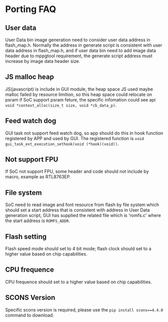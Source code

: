 # Porting FAQ

## User data

User Data bin image generation need to consider user data address in flash_map.h. Normally the address in generate script is consistent with user data address in flash_map.h,
and if user data bin need to add image data header due to mppgtool requirement, the generate script address must increase by image data header size.

## JS malloc heap

JS(javascript) is include in GUI module, the heap space JS used maybe malloc failed by resource limition, so this heap space could relocate on psram if SoC support psram feture, the specific
infomation could see api `void *context_alloc(size_t size, void *cb_data_p)`.

## Feed watch dog

GUI task not support feed watch dog, so app should do this in hook function registered by APP and used by GUI. The registered function is `void gui_task_ext_execution_sethook(void (*hook)(void))`.

## Not support FPU

If SoC not support FPU, some header and code should not include by macro, example as RTL8763EP.

## File system

SoC need to read image and font resource from flash by file system which should set a start address that is consistent with address in User Data generation script, GUI has supplied the related file which is 'romfs.c' where the start address is `ROMFS_ADDR`.

## Flash setting

Flash speed mode should set to 4 bit mode; flash clock should set to a higher value based on chip capabilities.

## CPU frequence

CPU frequence should set to a higher value based on chip capabilities.

## SCONS Version

Specific scons version is required, please use the `pip install scons==4.4.0` command to download.
